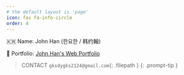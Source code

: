 ```yaml
---
# the default layout is 'page'
icon: fas fa-info-circle
order: 4
---
```

:kr: Name: John Han (한요한 / 韩约翰)

:file_folder: Portfolio: [John Han's Web Portfolio](http://johnhan0923.dothome.co.kr/)



> CONTACT `gksdygks2124@gmail.com`{: .filepath }
{: .prompt-tip }